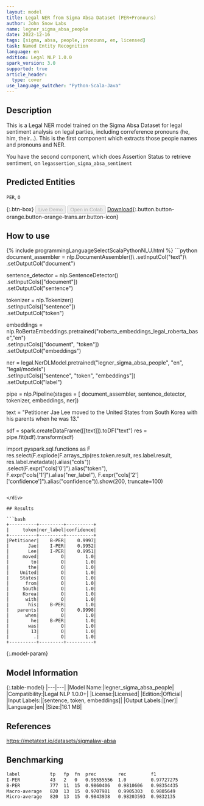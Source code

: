 ```yaml
---
layout: model
title: Legal NER from Sigma Absa Dataset (PER+Pronouns)
author: John Snow Labs
name: legner_sigma_absa_people
date: 2022-12-16
tags: [sigma, absa, people, pronouns, en, licensed]
task: Named Entity Recognition
language: en
edition: Legal NLP 1.0.0
spark_version: 3.0
supported: true
article_header:
  type: cover
use_language_switcher: "Python-Scala-Java"
---
```


## Description

This is a Legal NER model trained on the Sigma Absa Dataset for legal sentiment analysis on legal parties, including correference pronouns (he, him, their...). This is the first component which extracts those people names and pronouns and NER.

You have the second component, which does Assertion Status to retrieve sentiment, on `legassertion_sigma_absa_sentiment`

## Predicted Entities

`PER`, `O`

{:.btn-box}
<button class="button button-orange" disabled>Live Demo</button>
<button class="button button-orange" disabled>Open in Colab</button>
[Download](https://s3.amazonaws.com/auxdata.johnsnowlabs.com/legal/models/legner_sigma_absa_people_en_1.0.0_3.0_1671202164090.zip){:.button.button-orange.button-orange-trans.arr.button-icon}

## How to use



<div class="tabs-box" markdown="1">
{% include programmingLanguageSelectScalaPythonNLU.html %}
```python
document_assembler = nlp.DocumentAssembler()\
    .setInputCol("text")\
    .setOutputCol("document")

sentence_detector = nlp.SentenceDetector() \
    .setInputCols(["document"]) \
    .setOutputCol("sentence")

tokenizer = nlp.Tokenizer()\
    .setInputCols(["sentence"])\
    .setOutputCol("token")

embeddings = nlp.RoBertaEmbeddings.pretrained("roberta_embeddings_legal_roberta_base","en") \
    .setInputCols(["document", "token"]) \
    .setOutputCol("embeddings")

ner = legal.NerDLModel.pretrained("legner_sigma_absa_people", "en", "legal/models")\
        .setInputCols(["sentence", "token", "embeddings"])\
        .setOutputCol("label")

pipe = nlp.Pipeline(stages = [ document_assembler, sentence_detector, tokenizer, embeddings, ner])

text = "Petitioner Jae Lee moved to the United States from South Korea with his parents when he was 13."

sdf = spark.createDataFrame([[text]]).toDF("text")
res = pipe.fit(sdf).transform(sdf)

import pyspark.sql.functions as F
res.select(F.explode(F.arrays_zip(res.token.result, 
                                     res.label.result, 
                                     res.label.metadata)).alias("cols"))\
                  .select(F.expr("cols['0']").alias("token"),
                          F.expr("cols['1']").alias("ner_label"),
                          F.expr("cols['2']['confidence']").alias("confidence")).show(200, truncate=100)
```

</div>

## Results

```bash
+----------+---------+----------+
|     token|ner_label|confidence|
+----------+---------+----------+
|Petitioner|    B-PER|    0.9997|
|       Jae|    I-PER|    0.9952|
|       Lee|    I-PER|    0.9951|
|     moved|        O|       1.0|
|        to|        O|       1.0|
|       the|        O|       1.0|
|    United|        O|       1.0|
|    States|        O|       1.0|
|      from|        O|       1.0|
|     South|        O|       1.0|
|     Korea|        O|       1.0|
|      with|        O|       1.0|
|       his|    B-PER|       1.0|
|   parents|        O|    0.9998|
|      when|        O|       1.0|
|        he|    B-PER|       1.0|
|       was|        O|       1.0|
|        13|        O|       1.0|
|         .|        O|       1.0|
+----------+---------+----------+
```

{:.model-param}
## Model Information

{:.table-model}
|---|---|
|Model Name:|legner_sigma_absa_people|
|Compatibility:|Legal NLP 1.0.0+|
|License:|Licensed|
|Edition:|Official|
|Input Labels:|[sentence, token, embeddings]|
|Output Labels:|[ner]|
|Language:|en|
|Size:|16.1 MB|

## References

https://metatext.io/datasets/sigmalaw-absa

## Benchmarking

```bash
label	        tp	 fp	 fn	 prec	     rec	     f1
I-PER	        43	 2	 0	 0.95555556	 1.0	     0.97727275
B-PER	        777	 11	 15	 0.9860406	 0.9810606	 0.98354435
Macro-average   820  13  15  0.9707981   0.9905303   0.9805649
Micro-average   820  13  15  0.9843938   0.98203593  0.9832135
```